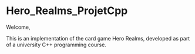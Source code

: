 # Hero_Realms_ProjetCpp

Welcome,

This is an implementation of the card game Hero Realms, developed as part of a university C++ programming course. 